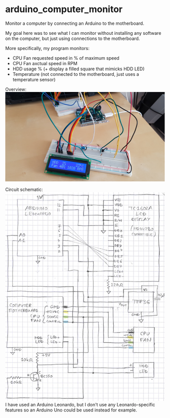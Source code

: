 # arduino_computer_monitor
Monitor a computer by connecting an Arduino to the motherboard.

My goal here was to see what I can monitor without installing any software on the computer, but just using connections to the motherboard.

More specifically, my program monitors:
* CPU Fan requested speed in % of maximum speed
* CPU Fan axctual speed in RPM
* HDD usage % (+ display a filled square that mimicks HDD LED)
* Temperature (not connected to the motherboard, just uses a temperature sensor)

Overview:
![General overview](/images/overview.jpg?raw=true)

Circuit schematic:
![Circuit schematic](/images/schematic.jpg?raw=true)
I have used an Arduino Leonardo, but I don't use any Leonardo-specific features so an Arduino Uno could be used instead for example.
